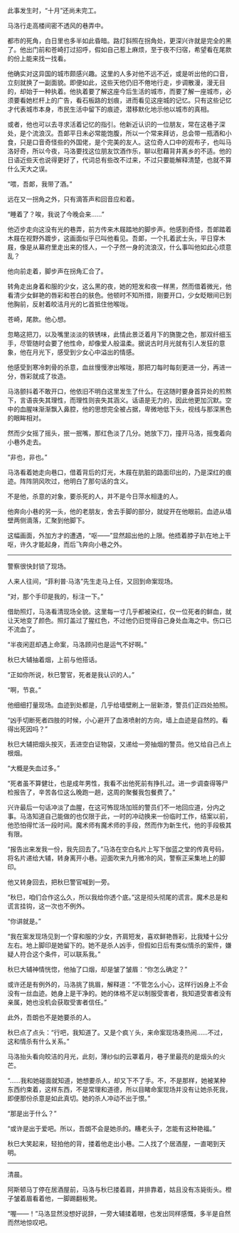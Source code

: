 此事发生时，“十月”还尚未完工。

马洛行走高楼间密不透风的巷弄中。

都市的死角，白日里也多半如此昏暗。路灯斜照在拐角处，更深兴许就是完全的黑了。他出门前和苍崎打过招呼，假如自己惹上麻烦，至于夜不归宿，希望看在尾款的份上能来找一找看。

他确实对这异国的城市颇感兴趣。这里的人多对他不远不近，或是听出他的口音，立刻就换了一副面貌。即便如此，这些天他仍旧不倦地行走，步调散漫，漫无目的，却始于一种执着。他执着要了解这座今后生活的城市，而要了解一座城市，必须要看她栏杆上的广告，看石板路的划痕，进而看见这座城的记忆。只有这些记忆才代表城市本身，市民生活中留下的痕迹，潜移默化地示他以城市的真相。

或者，他也可以去寻求活着记忆的指引。他新近认识的一位朋友，常在这巷子深处，是个流浪汉。吾郞平日未必常能饱腹，所以一个常来拜访，总会带一瓶酒和小食，只是口音奇怪些的外国佬，是个完美的友人。这位奇人口中的观布子，也叫马洛好奇，所以今夜，马洛要找这位朋友饮酒作乐，聊以慰藉背井离乡的不适。他的日语近些天也说得更好了，代词总有些改不过来，不过只要能解释清楚，也就不算什么天大之误。

“喂，吾郞，我带了酒。”

远在又一拐角之外，只有滴答声和回音应和着。

“睡着了？唉，我说了今晚会来……”

他迈步走向这没有光的巷弄，前方传来木屐踏地的脚步声。他感到奇怪，吾郞踏着木屐在视野外踱步，这画面似乎已叫他看见。吾郞，一个扎着武士头，平日穿木屐，像是从幕府里走出来的怪人，一个孑然一身的流浪汉，什么事叫他如此心烦意乱？

他向前走着，脚步声在拐角汇合了。

转角走出身着和服的少女，这么黑的夜，她的短发和夜一样黑，然而借着微光，他看清少女鲜艳的唇彩和苍白的肤色。他顿时不知所措，刚要开口，少女眨眼间已到他胸前，反射着皎洁月光的匕首抵住他喉咙。

苍崎，尾款。他心想。

忽略这把刀，以及嘴里淡淡的铁锈味，此情此景泛着月下的旖旎之色，那双纤细玉手，尽管随时会要了他性命，却像爱人般温柔。据说古时月光就有引人发狂的意象，他在月光下，感受到少女心中溢出的情感。

他感受到寒冷刺骨的杀意，血丝慢慢渗出喉咙，那把刀每时每刻更进一分，再进一分，唇彩就成了妆造。

马洛颤抖着不敢开口，他依旧不明白这里发生了什么。在这随时要身首异处的煎熬下，言语丧失其理性，而理性则丧失其涵义。话语是无力的，因此他更加沉默。空中的血腥味渐渐飘入鼻腔，他的思想完全被占据，卑微地低下头，视线与那深黑色的眼眸相对。

然而少女摇了摇头，抿一抿嘴，那红色淡了几分。她放下刀，撞开马洛，摇曳着向小巷外走去。

“非也，非也。”

马洛看着她走向巷口，借着背后的灯光，木屐在肮脏的路面印出的，乃是深红的痕迹。阵阵阴风吹过，他明白了那句话的含义。

不是他，杀意的对象，要杀死的人，并不是今日萍水相逢的人。

他奔向小巷的另一头，他的老朋友，舍去手脚的部分，就绽开在他眼前。血迹从墙壁两侧滴落，汇聚到他脚下。

这幅画面，外加方才的遭遇，“呕——”显然超出他的上限。他捂着脖子趴在地上干呕，许久才能起身，而后飞奔向小巷之外。

---

警察很快封锁了现场。

人来人往间，“菲利普·马洛”先生走马上任，又回到命案现场。

“对，那个手印是我的，标注一下。”

借助照灯，马洛看清现场全貌。这里每一寸几乎都被染红，仅一位死者的鲜血，就让天地变了颜色。照灯盖过了猩红色，不过他仍旧觉得自己身处血海之中。伤口已不流血了。

“半夜闲逛却遇上命案，马洛顾问也是运气不好啊。”

秋巳大辅抽着烟，上前与他搭话。

“正如你所说，秋巳警官，死者是我认识的人。”

“啊，节哀。”

他细细打量现场。血迹到处都是，几乎给墙壁刷上一层新漆，警员们正四处拍照。

“凶手切断死者四肢的时候，小心避开了血液喷射的方向，墙上血迹是自然的。看得出死因吗？”

秋巳大辅把烟头按灭，丢进空白证物袋，又递给一旁抽烟的警员。他又给自己点上根烟。

“大概是失血过多。”

“死者虽不算健壮，也是成年男性，我看不出他死前有挣扎过。进一步调查得等尸检报告了，辛苦各位这么晚跑一趟，这周的聚餐我包餐费了。”

兴许最后一句话冲淡了血腥，在这可怖现场加班的警员们不一地回应道，分内之事。马洛知道自己能做的也仅限于此，一时的冲动换来一份临时工作，结案以前，他恐怕得忙活一段时间。魔术师有魔术师的手段，然而作为新生代，他的手段极其有限。

“报告出来发我一份，我先回去了。”马洛在空白名片上写下伽蓝之堂的传真号码，将名片递给大辅，转身离开小巷。迎面吹来九月微冷的风，警察正采集地上的脚印。

他又转身回去，把秋巳警官喊到一旁。

“秋巳，咱们合作这么久，所以我给你透个底。”这是彻头彻尾的谎言。魔术总是和谎言挂钩，这一次也不例外。

“你讲就是。”

“我在案发现场见到一个穿和服的少女，齐肩短发，喜欢鲜艳唇彩，比我矮十公分左右。地上脚印是她留下的。她不是杀人凶手，但假如日后有类似情杀的案件，嫌疑人符合这个条件，可以联系我。”

秋巳大辅神情恍惚，他抽了口烟，却是皱了皱眉：“你怎么确定？”

或许还是有例外的，马洛挑了挑眉，解释道：“不管怎么小心，这样行凶身上不会没有一丝血迹。她身上是干净的。她的体格不足以制服受害者，我知道受害者没有亲属，她也没机会获取受害者信任。”

此外，吾朗也不是她要杀的人。

秋巳点了点头：“行吧，我知道了。又是个疯丫头，来命案现场凑热闹……不过，这和情杀有什么关系。”

马洛抬头看向皎洁的月光，此刻，薄纱似的云罩着月，巷子里最亮的是烟头的火芒。

“……我和她碰面就知道，她想要杀人，却又下不了手。不，不是那样，她被某种东西约束着，这样东西，不是常理和道德，所以目睹命案现场并没有让她杀死我，即便那份杀意是如此真切。她的杀人冲动不出于恨。”

“那是出于什么？”

“或许是出于爱吧。所以，吾朗不会是她杀的。糟老头子，怎能有这种艳福。”

秋巳大笑起来，轻拍他的背，搂着他走出小巷。二人找了个居酒屋，一直喝到天明。

---

清晨。

阿斯顿马丁停在居酒屋前，马洛与秋巳搂着肩，并排靠着，姑且没有冻毙街头。橙子皱着眉看着他，一脚踢翻板凳。

“喔——！”马洛显然没想好说辞，一旁大辅揉着眼，也发出同样感慨，多半是自然而然地惊叹吧。